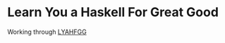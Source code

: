 # Learn You a Haskell For Great Good

Working through [LYAHFGG](http://learnyouahaskell.com/chapters)
